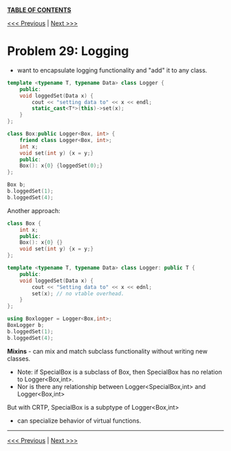 [**TABLE OF CONTENTS**](toc.md)

[<<< Previous](28.md)   \|   [Next >>>](30.md)

# Problem 29: Logging
- want to encapsulate logging functionality and "add" it to any class.

```c++
template <typename T, typename Data> class Logger {
    public:
    void loggedSet(Data x) {
        cout << "setting data to" << x << endl;
        static_cast<T*>(this)->set(x);
    }
};

class Box:public Logger<Box, int> {
    friend class Logger<Box, int>;
    int x;
    void set(int y) {x = y;}
    public:
    Box(): x{0} {loggedSet(0);}
};

Box b;
b.loggedSet(1);
b.loggedSet(4);
```

Another approach:

```c++
class Box {
    int x;
    public:
    Box(): x{0} {}
    void set(int y) {x = y;}
};

template <typename T, typename Data> class Logger: public T {
    public:
    void loggedSet(Data x) {
        cout << "Setting data to" << x << ednl;
        set(x); // no vtable overhead.
    }
};

using Boxlogger = Logger<Box,int>;
BoxLogger b;
b.loggedSet(1);
b.loggedSet(4);
```

**Mixins** - can mix and match subclass functionality without writing new classes.
- Note: if SpecialBox is a subclass of Box, then SpecialBox has no relation to Logger<Box,int>.
- Nor is there any relationship between Logger<SpecialBox,int> and Logger<Box,int>

But with CRTP, SpecialBox is a subptype of Logger<Box,int>
- can specialize behavior of virtual functions.



<hr>

[<<< Previous](28.md)   \|   [Next >>>](30.md)
